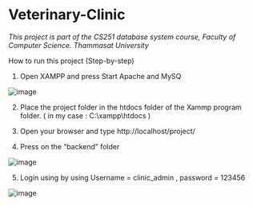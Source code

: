 # Veterinary-Clinic
*This project is part of the CS251 database system course, 
Faculty of Computer Science. Thammasat University*


How to run this project (Step-by-step)

1. Open XAMPP and press Start Apache and MySQ

![image](https://user-images.githubusercontent.com/123440496/222387208-2e5a7fe0-f07c-490a-b655-ee499ec5ff17.png)

2. Place the project folder in the htdocs folder of the Xammp program folder. ( in my case : C:\xampp\htdocs )

3. Open your browser and type http://localhost/project/

4. Press on the “backend” folder

![image](https://user-images.githubusercontent.com/123440496/222388690-06e58df7-9be7-4f28-b27b-2306e5b17ef6.png)

5. Login using by using Username = clinic_admin , password = 123456

![image](https://user-images.githubusercontent.com/123440496/222389154-4438ab80-d37f-4fae-944b-8e72d353236c.png)


